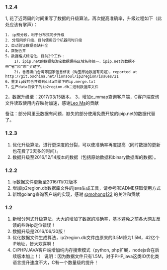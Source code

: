 ### 1.2.4
1, 花了近两周的时间重写了数据的升级算法，再次提高准确率，升级过程如下（此处应该有掌声）：

```shell
1. ip预分段，利于分布式同步升级
2. 分段同步升级，目前使用四个机器同时升级
3，自动验证数据查缺补全
4，数据合并
5，数据格式标准化，目前2个工作：
    1)，ipip.net的数据和淘宝数据保持区域名称统一，ipip.net的数据不带“省”和“市”关键字。
    2)，香港澳门台湾等国家信息修复（淘宝原始数据有问题），reported at http://git.oschina.net/lionsoul/ip2region/issues/21
6，重复ip段的合并得到data目录下的ip.merge.txt
7，生产data目录下的ip2region.db二进制数据库文件
```

2，数据升级至：2017/03/15版本。
3，增加c_mmap查询客户端，C客户端查询文件读取使用内存映射加速，感谢[Leo Ma](http://git.oschina.net/begeekmyfriend)的贡献

备注：部分阿里云数据有问题，缺失的部分使用免费开放的ipip.net的数据代替了。

### 1.2.3
1. 优化升级算法，进行更深度的分裂，可以使准确率再度提高（同时数据的更新也花费了2天多的时间）。
2. 数据升级至2016/12/14版本的数据（包括原始数据和binary数据库的数据）。

### 1.2.2

1. ip数据文件更新至2016/11/02版本
2. 增加ip2region.db数据库文件的java生成工具，请参考README获取使用方式
3. 新增golang查询客户端的实现，感谢 [@mohong122](https://github.com/mohong122) 的关注和贡献

### 1.2

1. 新增分列式升级算法，大大的增加了数据的准确率，基本避免之前各大网友反馈的些许ip定位错误！
2. 数据升级是2016/06/30版！
3. 优化数据文件生成算法，ip2region.db文件由原来的3.5M降为1.5M，42亿个IP地址，皆大欢喜啊！
4. C/PHP/JAVA客户端增加纯内存搜索模式（python, php扩展，nodejs会在后续版本加上！）
说明：因为数据文件只有1.5M，对于PHP,java这类IO优化类语言提升速度不大，C有一个数量级的提升！

